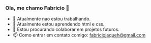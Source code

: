 ### Ola, me chamo Fabricio 👋

- 🔭 Atualmente nao estou trabalhando.
- 🌱 Atualmente estou aprendendo html e css.
- 👯 Estou procurando colaborar em projetos futuros.
- 📫 Como entrar em contato comigo: fabriciojaqueh@gmail.com
